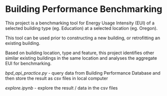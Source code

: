 # Building Performance Benchmarking

This project is a benchmarking tool for Energy Usage Intensity (EUI) of a selected building type (eg. Education) at a selected location 
(eg. Oregon).

This tool can be used prior to constructing a new building, or retrofitting an existing building.

Based on building location, type and feature, this project identifies other similar existing buildings in the same location and analyses the aggregate EUI for benchmarking.

_bpd_api_practice.py_ - query data from Building Performance Database and then store the result as csv files in local computer

_explore.ipynb_ - explore the result / data in the csv files






